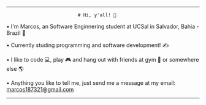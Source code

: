 ------------------------------------------------------------------------------------------

                              # Hi, y'all! 👋



• I'm Marcos, an Software Enginnering student at UCSal in Salvador, Bahia - Brazil 🌊


• Currently studing programming and software development! ✍


• I like to code 💻, play 🎮 and hang out with friends at gym 💪 or somewhere else 🌎


• Anything you like to tell me, just send me a message at my email: marcos187321@gmail.com 


------------------------------------------------------------------------------------------
